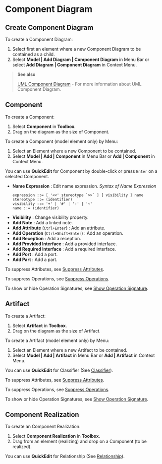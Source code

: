 Component Diagram
=================

<!-- toc -->

## Create Component Diagram

To create a Component Diagram:

1. Select first an element where a new Component Diagram to be contained as a child.
2. Select **Model | Add Diagram | Component Diagram** in Menu Bar or select **Add Diagram | Component Diagram** in Context Menu.

> **See also**
>
> [UML Component Diagram](http://www.uml-diagrams.org/component-diagrams.html) - For more information about UML Component Diagram.


## Component

To create a Component:

1. Select **Component** in **Toolbox**.
2. Drag on the diagram as the size of Component.

To create a Component (model element only) by Menu:

1. Select an Element where a new Component to be contained.
2. Select **Model | Add | Component** in Menu Bar or **Add | Component** in Context Menu.

You can use **QuickEdit** for Component by double-click or press `Enter` on a selected Component.

* **Name Expression** : Edit name expression.
  _Syntax of Name Expression_
  ```
  expression ::= [ '<<' stereotype `>>` ] [ visibility ] name
  stereotype ::= (identifier)
  visibility ::= '+' | '#' | '-' | '~'
  name ::= (identifier)
  ```
* **Visibility** : Change visibility property.
* **Add Note** : Add a linked note.
* **Add Attribute** (`Ctrl+Enter`) : Add an attribute.
* **Add Operation** (`Ctrl+Shift+Enter`) : Add an operation.
* **Add Reception** : Add a reception.
* **Add Provided Interface** : Add a provided interface.
* **Add Required Interface** : Add a required interface.
* **Add Port** : Add a port.
* **Add Part** : Add a part.

To suppress Attributes, see [Suppress Attributes](/formatting-diagram.md#suppress-attributes).

To suppress Operations, see [Suppress Operations](/formatting-diagram.md#suppress-operations).

To show or hide Operation Signatures, see [Show Operation Signature](/formatting-diagram.md#show-operation-signature).


## Artifact

To create a Artifact:

1. Select **Artifact** in **Toolbox**.
2. Drag on the diagram as the size of Artifact.

To create a Artifact (model element only) by Menu:

1. Select an Element where a new Artifact to be contained.
2. Select **Model | Add | Artifact** in Menu Bar or **Add | Artifact** in Context Menu.

You can use **QuickEdit** for Classifier (See [Classifier](/working-with-diagrams/class-diagram.md#classifier)).

To suppress Attributes, see [Suppress Attributes](/formatting-diagram.md#suppress-attributes).

To suppress Operations, see [Suppress Operations](/formatting-diagram.md#suppress-operations).

To show or hide Operation Signatures, see [Show Operation Signature](/formatting-diagram.md#show-operation-signature).


## Component Realization

To create an Component Realization:

1. Select **Component Realization** in **Toolbox**.
2. Drag from an element (realizing) and drop on a Component (to be realized).

You can use **QuickEdit** for Relationship (See [Relationship](/working-with-diagrams/class-diagram.md#relationship)).
